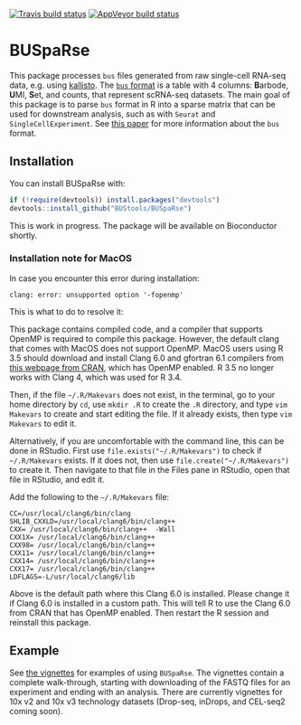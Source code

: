 [![Travis build status](https://travis-ci.com/BUStools/BUSpaRse.svg?branch=master)](https://travis-ci.com/BUStools/BUSpaRse)
[![AppVeyor build status](https://ci.appveyor.com/api/projects/status/github/BUStools/BUSpaRse?branch=master&svg=true)](https://ci.appveyor.com/project/BUStools/BUSpaRse)

# BUSpaRse

This package processes `bus` files generated from raw single-cell RNA-seq data, e.g. using [kallisto](http://pachterlab.github.io/kallisto/). The [`bus` format](https://github.com/BUStools/BUS-format) is a table with 4 columns: **B**arbode, **U**MI, **S**et, and counts, that represent scRNA-seq datasets. The main goal of this package is to parse `bus` format in R into a sparse matrix that can be used for downstream analysis, such as with `Seurat` and `SingleCellExperiment`. See [this paper](https://www.biorxiv.org/content/early/2018/11/21/472571) for more information about the `bus` format.

## Installation

You can install BUSpaRse with:

``` r
if (!require(devtools)) install.packages("devtools")
devtools::install_github("BUStools/BUSpaRse")
```

This is work in progress. The package will be available on Bioconductor shortly.

### Installation note for MacOS
In case you encounter this error during installation:

```
clang: error: unsupported option '-fopenmp'
```

This is what to do to resolve it:

This package contains compiled code, and a compiler that supports OpenMP is required to compile this package. However, the default clang that comes with MacOS does not support OpenMP. MacOS users using R 3.5 should download and install Clang 6.0 and gfortran 6.1 compilers from [this webpage from CRAN](https://cran.r-project.org/bin/macosx/tools/), which has OpenMP enabled. R 3.5 no longer works with Clang 4, which was used for R 3.4.

Then, if the file `~/.R/Makevars` does not exist, in the terminal, go to your home directory by `cd`, use `mkdir .R` to create the `.R` directory, and type `vim Makevars` to create and start editing the file. If it already exists, then type `vim Makevars` to edit it.

Alternatively, if you are uncomfortable with the command line, this can be done in RStudio. First use `file.exists("~/.R/Makevars")` to check if `~/.R/Makevars` exists. If it does not, then use `file.create("~/.R/Makevars")` to create it. Then navigate to that file in the Files pane in RStudio, open that file in RStudio, and edit it.

Add the following to the `~/.R/Makevars` file:

```
CC=/usr/local/clang6/bin/clang
SHLIB_CXXLD=/usr/local/clang6/bin/clang++
CXX= /usr/local/clang6/bin/clang++  -Wall
CXX1X= /usr/local/clang6/bin/clang++
CXX98= /usr/local/clang6/bin/clang++
CXX11= /usr/local/clang6/bin/clang++
CXX14= /usr/local/clang6/bin/clang++
CXX17= /usr/local/clang6/bin/clang++
LDFLAGS=-L/usr/local/clang6/lib

```

Above is the default path where this Clang 6.0 is installed. Please change it if Clang 6.0 is installed in a custom path. This will tell R to use the Clang 6.0 from CRAN that has OpenMP enabled. Then restart the R session and reinstall this package.

## Example
See [the vignettes](https://bustools.github.io/BUS_notebooks_R/index.html) for examples of using `BUSpaRse`. The vignettes contain a complete walk-through, starting with downloading of the FASTQ files for an experiment and ending with an analysis. There are currently vignettes for 10x v2 and 10x v3 technology datasets (Drop-seq, inDrops, and CEL-seq2 coming soon). 
